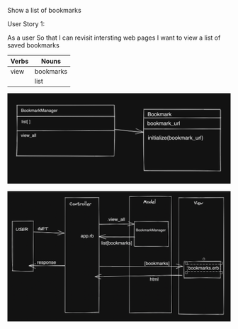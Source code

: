 Show a list of bookmarks

User Story 1:

As a user
So that I can revisit intersting web pages 
I want to view a list of saved bookmarks

| Verbs       | Nouns       |
| ----------- | ----------- |
| view        | bookmarks   |
|             | list        |

![](./class_model.png)

![](./domain_model.png)
